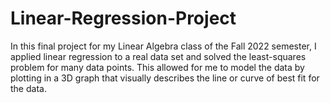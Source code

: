 # Linear-Regression-Project

In this final project for my Linear Algebra class of the Fall 2022 semester, I applied linear regression to a real data set 
and solved the least-squares problem for many data points. This allowed for me to model the data by plotting in a 3D graph 
that visually describes the line or curve of best fit for the data.
